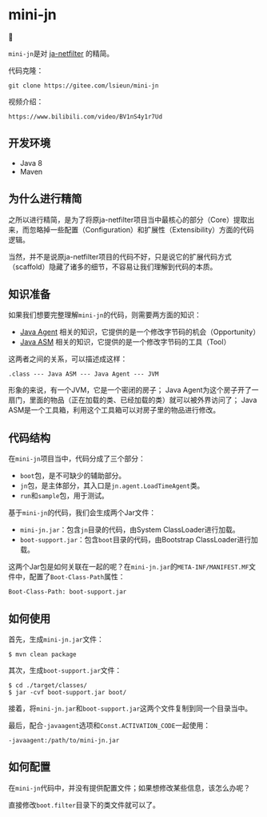 # mini-jn

:bug:

`mini-jn`是对 [ja-netfilter](https://github.com/ja-netfilter/ja-netfilter) 的精简。

代码克隆：

```text
git clone https://gitee.com/lsieun/mini-jn
```

视频介绍：

```text
https://www.bilibili.com/video/BV1nS4y1r7Ud
```

## 开发环境

- Java 8
- Maven

## 为什么进行精简

之所以进行精简，是为了将原ja-netfilter项目当中最核心的部分（Core）提取出来，而忽略掉一些配置（Configuration）和扩展性（Extensibility）方面的代码逻辑。

当然，并不是说原ja-netfilter项目的代码不好，只是说它的扩展代码方式（scaffold）隐藏了诸多的细节，不容易让我们理解到代码的本质。

## 知识准备

如果我们想要完整理解`mini-jn`的代码，则需要两方面的知识：

- [Java Agent](https://ke.qq.com/course/4335150) 相关的知识，它提供的是一个修改字节码的机会（Opportunity）
- [Java ASM](https://gitee.com/lsieun/learn-java-asm) 相关的知识，它提供的是一个修改字节码的工具（Tool）

这两者之间的关系，可以描述成这样：

```text
.class --- Java ASM --- Java Agent --- JVM
```

形象的来说，有一个JVM，它是一个密闭的房子；
Java Agent为这个房子开了一扇门，里面的物品（正在加载的类、已经加载的类）就可以被外界访问了；
Java ASM是一个工具箱，利用这个工具箱可以对房子里的物品进行修改。

## 代码结构

在`mini-jn`项目当中，代码分成了三个部分：

- `boot`包，是不可缺少的辅助部分。
- `jn`包，是主体部分，其入口是`jn.agent.LoadTimeAgent`类。
- `run`和`sample`包，用于测试。

基于`mini-jn`的代码，我们会生成两个Jar文件：

- `mini-jn.jar`：包含`jn`目录的代码，由System ClassLoader进行加载。
- `boot-support.jar`：包含`boot`目录的代码，由Bootstrap ClassLoader进行加载。

这两个Jar包是如何关联在一起的呢？在`mini-jn.jar`的`META-INF/MANIFEST.MF`文件中，配置了`Boot-Class-Path`属性：

```text
Boot-Class-Path: boot-support.jar
```

## 如何使用

首先，生成`mini-jn.jar`文件：

```text
$ mvn clean package
```

其次，生成`boot-support.jar`文件：

```text
$ cd ./target/classes/
$ jar -cvf boot-support.jar boot/
```

接着，将`mini-jn.jar`和`boot-support.jar`这两个文件复制到同一个目录当中。

最后，配合`-javaagent`选项和`Const.ACTIVATION_CODE`一起使用：

```text
-javaagent:/path/to/mini-jn.jar
```

## 如何配置

在`mini-jn`代码中，并没有提供配置文件；如果想修改某些信息，该怎么办呢？

直接修改`boot.filter`目录下的类文件就可以了。
